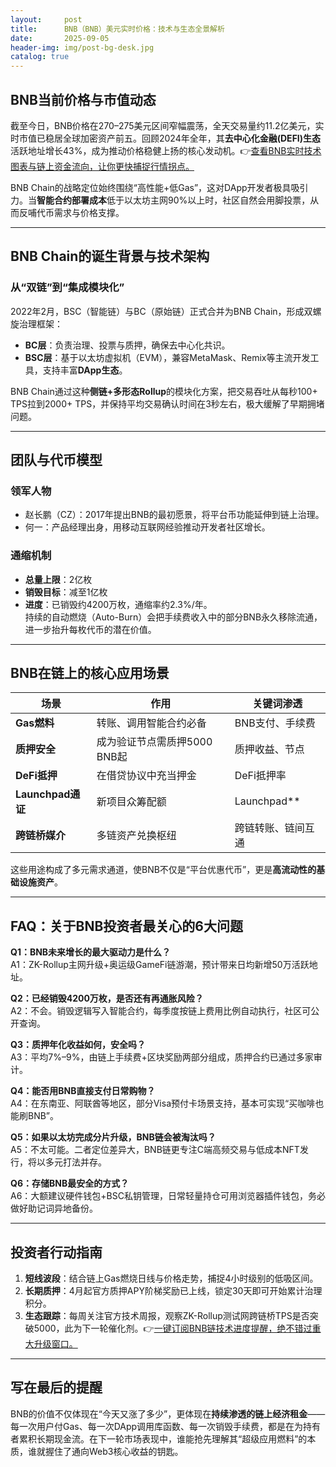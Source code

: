 ```yaml
---
layout:     post
title:      BNB（BNB）美元实时价格：技术与生态全景解析
date:       2025-09-05
header-img: img/post-bg-desk.jpg
catalog: true
---
```


## BNB当前价格与市值动态
截至今日，BNB价格在270–275美元区间窄幅震荡，全天交易量约11.2亿美元，实时市值已稳居全球加密资产前五。回顾2024年全年，其**去中心化金融(DEFI)生态**活跃地址增长43%，成为推动价格稳健上扬的核心发动机。👉[查看BNB实时技术图表与链上资金流向，让你更快捕捉行情拐点。](https://okxdog.com/)

BNB Chain的战略定位始终围绕“高性能+低Gas”，这对DApp开发者极具吸引力。当**智能合约部署成本**低于以太坊主网90%以上时，社区自然会用脚投票，从而反哺代币需求与价格支撑。

---

## BNB Chain的诞生背景与技术架构
### 从“双链”到“集成模块化”
2022年2月，BSC（智能链）与BC（原始链）正式合并为BNB Chain，形成双螺旋治理框架：  
- **BC层**：负责治理、投票与质押，确保去中心化共识。  
- **BSC层**：基于以太坊虚拟机（EVM），兼容MetaMask、Remix等主流开发工具，支持丰富**DApp生态**。

BNB Chain通过这种**侧链+多形态Rollup**的模块化方案，把交易吞吐从每秒100+ TPS拉到2000+ TPS，并保持平均交易确认时间在3秒左右，极大缓解了早期拥堵问题。

---

## 团队与代币模型
### 领军人物
- 赵长鹏（CZ）：2017年提出BNB的最初愿景，将平台币功能延伸到链上治理。  
- 何一：产品经理出身，用移动互联网经验推动开发者社区增长。  
### 通缩机制
- **总量上限**：2亿枚  
- **销毁目标**：减至1亿枚  
- **进度**：已销毁约4200万枚，通缩率约2.3%/年。  
持续的自动燃烧（Auto-Burn）会把手续费收入中的部分BNB永久移除流通，进一步抬升每枚代币的潜在价值。

---

## BNB在链上的核心应用场景
|场景|作用|关键词渗透|
|---|---|---|
|**Gas燃料**|转账、调用智能合约必备|BNB支付、手续费|
|**质押安全**|成为验证节点需质押5000 BNB起|质押收益、节点|
|**DeFi抵押**|在借贷协议中充当押金|DeFi抵押率|
|**Launchpad通证**|新项目众筹配额|Launchpad**
|**跨链桥媒介**|多链资产兑换枢纽|跨链转账、链间互通|

这些用途构成了多元需求通道，使BNB不仅是“平台优惠代币”，更是**高流动性的基础设施资产**。

---

## FAQ：关于BNB投资者最关心的6大问题

**Q1：BNB未来增长的最大驱动力是什么？**  
A1：ZK-Rollup主网升级+奥运级GameFi链游潮，预计带来日均新增50万活跃地址。

**Q2：已经销毁4200万枚，是否还有再通胀风险？**  
A2：不会。销毁逻辑写入智能合约，每季度按链上费用比例自动执行，社区可公开查询。

**Q3：质押年化收益如何，安全吗？**  
A3：平均7%–9%，由链上手续费+区块奖励两部分组成，质押合约已通过多家审计。

**Q4：能否用BNB直接支付日常购物？**  
A4：在东南亚、阿联酋等地区，部分Visa预付卡场景支持，基本可实现“买咖啡也能刷BNB”。

**Q5：如果以太坊完成分片升级，BNB链会被淘汰吗？**  
A5：不太可能。二者定位差异大，BNB链更专注C端高频交易与低成本NFT发行，将以多元打法并存。

**Q6：存储BNB最安全的方式？**  
A6：大额建议硬件钱包+BSC私钥管理，日常轻量持仓可用浏览器插件钱包，务必做好助记词异地备份。

---

## 投资者行动指南
1. **短线波段**：结合链上Gas燃烧日线与价格走势，捕捉4小时级别的低吸区间。  
2. **长期质押**：4月起官方质押APY阶梯奖励已上线，锁定30天即可开始累计治理积分。  
3. **生态跟踪**：每周关注官方技术周报，观察ZK-Rollup测试网跨链桥TPS是否突破5000，此为下一轮催化剂。👉[一键订阅BNB链技术进度提醒，绝不错过重大升级窗口。](https://okxdog.com/)

---

## 写在最后的提醒
BNB的价值不仅体现在“今天又涨了多少”，更体现在**持续渗透的链上经济租金**——每一次用户付Gas、每一次DApp调用库函数、每一次销毁手续费，都是在为持有者累积长期现金流。在下一轮市场表现中，谁能抢先理解其“超级应用燃料”的本质，谁就握住了通向Web3核心收益的钥匙。